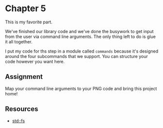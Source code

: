 # Chapter 5


This is my favorite part.

We've finished our library code and we've done the busywork to get input from the user via command line arguments. The only thing left to do is glue it all together.

I put my code for ths step in a module called `commands` because it's designed around the four subcommands that we support. You can structure your code however you want here.


## Assignment
Map your command line arguments to your PNG code and bring this project home!


## Resources
* [std::fs](https://doc.rust-lang.org/std/fs/index.html)

